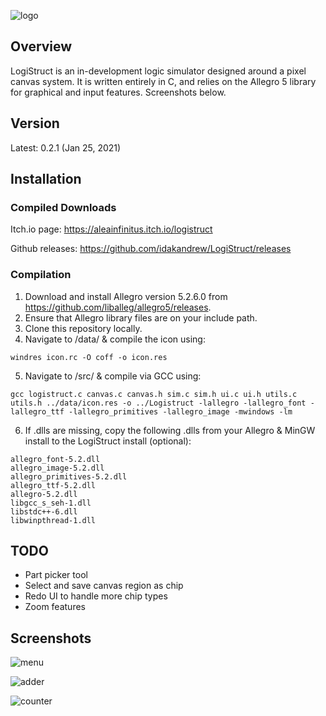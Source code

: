 ![logo](https://github.com/idakandrew/logistruct/blob/main/data/logo.png?raw=true)

## Overview
LogiStruct is an in-development logic simulator designed around a pixel canvas system. It is written entirely in C, and relies on the Allegro 5 library for graphical and input features. Screenshots below.
## Version
Latest: 0.2.1 (Jan 25, 2021)
## Installation
### Compiled Downloads
Itch.io page: https://aleainfinitus.itch.io/logistruct

Github releases: https://github.com/idakandrew/LogiStruct/releases

### Compilation
1. Download and install Allegro version 5.2.6.0 from https://github.com/liballeg/allegro5/releases. 
2. Ensure that Allegro library files are on your include path. 
3. Clone this repository locally. 
4. Navigate to /data/ & compile the icon using:
```
windres icon.rc -O coff -o icon.res
```
5. Navigate to /src/ & compile via GCC using: 
```
gcc logistruct.c canvas.c canvas.h sim.c sim.h ui.c ui.h utils.c utils.h ../data/icon.res -o ../Logistruct -lallegro -lallegro_font -lallegro_ttf -lallegro_primitives -lallegro_image -mwindows -lm
```
6. If .dlls are missing, copy the following .dlls from your Allegro & MinGW install to the LogiStruct install (optional):
```
allegro_font-5.2.dll
allegro_image-5.2.dll
allegro_primitives-5.2.dll
allegro_ttf-5.2.dll
allegro-5.2.dll
libgcc_s_seh-1.dll
libstdc++-6.dll
libwinpthread-1.dll
```
## TODO
- Part picker tool
- Select and save canvas region as chip
- Redo UI to handle more chip types
- Zoom features
## Screenshots
![menu](https://github.com/idakandrew/logistruct/blob/main/media/menuscreen.png?raw=true)

![adder](https://github.com/idakandrew/logistruct/blob/main/media/adder.png?raw=true)

![counter](https://github.com/idakandrew/logistruct/blob/main/media/counter.png?raw=true)
